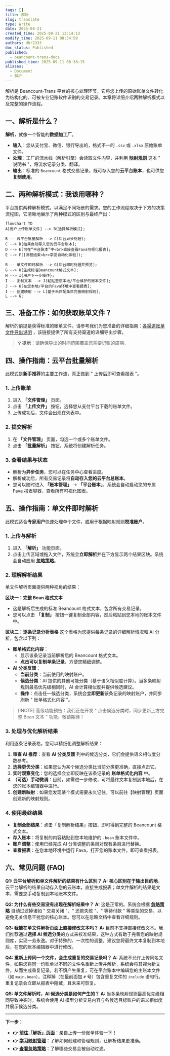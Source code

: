 ```yaml
---
tags: []
title: 解析
slug: translate
type: Write
date: 2025-08-21
created_time: 2025-08-21 13:14:13
modify_time: 2025-09-11 08:34:50
authors: dhr2333
doc_status: Published
published:
  - beancount-trans-docs
published_time: 2025-09-11 08:38:15
aliases:
  - Document
  - 解析
---
```

解析是 Beancount-Trans 平台的核心处理环节，它将您上传的原始账单文件转化为结构化的、可被专业记账软件识别的交易记录。本章将详细介绍两种解析模式以及完整的操作流程。

## 一、解析是什么？

**解析**，就像一个智能的**数据加工厂**。

- **输入**：您从支付宝、微信、银行导出的，格式不一的 `.csv` 或 `.xlsx` 原始账单文件。
- **处理**：工厂的流水线（解析引擎）会读取文件内容，并利用 **[映射规则](https://trans.dhr2333.cn/docs/%E7%94%A8%E6%88%B7%E6%8C%87%E5%8D%97/mapping)** 这本 " 说明书 "，将流水记录分类、翻译。
- **输出**：标准的 `Beancount` 格式交易记录，既可存入您的**云平台账本**，也可供您**复制使用**。

## 二、两种解析模式：我该用哪种？

平台提供两种解析模式，以满足不同场景的需求。您的工作流程取决于下方的决策流程图，它清晰地展示了两种模式的区别与最终产出：

```mermaid
flowchart TD
A[用户上传账单文件] --> B{选择解析模式};

B -- 云平台批量解析 --> C[后台异步处理];
C --> D[结果自动存入您的云平台账本];
D --> E[可在“平台账本”中<br>直接查看Fava可视化报表];
E --> F([流程结束<br>享受自动化体验]);

B -- 单文件即时解析 --> G[后台即时处理并预览];
G --> H[生成标准Beancount格式文本];
H --> I{用户下一步操作};
I -- 复制文本 --> J[粘贴至您本地/平台维护的账本文件];
J --> K[在您本地/平台的Fava环境中查看报表];
I -- 创建映射 --> L[基于未匹配条目完善映射规则];
L --> G;
```

## 三、准备工作：如何获取账单文件？

解析的前提是获得标准的账单文件。请参考我们为您准备的详细指南：[各渠道账单文件导出说明](https://trans.dhr2333.cn/docs/blog/2024/08/22/%E8%B4%A6%E5%8D%95%E5%AF%BC%E5%87%BA%E5%8F%8A%E6%9F%A5%E7%9C%8B%E6%96%B9%E6%B3%95) ，该链接提供了所有支持渠道的详细导出步骤。

> **💡 提示**：请确保导出的时间范围覆盖您需要记账的周期。

## 四、操作指南：云平台批量解析

此模式是**新手推荐**的主要工作流，真正做到 " 上传后即可查看报表 "。

### 1. 上传账单

1. 进入 **「文件管理」** 页面。
2. 点击 **「上传文件」** 按钮，选择您从支付平台下载的账单文件。
3. 上传成功后，文件会出现在列表中。

### 2. 提交解析

1. 在 **「文件管理」** 页面，勾选一个或多个账单文件。
2. 点击 **「批量解析」** 按钮，系统将创建解析任务。

### 3. 查看结果与状态

- 解析为**异步任务**，您可以在任务中心查看进度。
- 解析成功后，所有交易记录将**自动存入您的云平台总账本**。
- 您可以随时进入 **「账本管理」** -> **「平台账本」**，系统会自动启动您的专属 Fava 报表容器，查看所有可视化图表。

## 五、操作指南：单文件即时解析

此模式适合**专家用户**快速处理单个文件，或用于根据映射规则**校准账户**。

### 1. 上传与解析

1. 进入 **「解析」** 功能页面。
2. 点击上传区域或拖入文件，系统会**立即解析**并在下方显示两个结果区块。系统会自动应用 **[忽略策略](https://trans.dhr2333.cn/docs/%E7%94%A8%E6%88%B7%E6%8C%87%E5%8D%97/ignore)**。

### 2. 理解解析结果

单文件解析页面提供两种视角的结果：

**区块一：完整 Bean 格式文本**

- 这是解析后生成的标准 Beancount 格式文本，包含所有交易记录。
- 您可以点击 **「复制」** 按钮一键复制全部内容，然后粘贴到您本地的账本文件中。

**区块二：逐条记录分析表格**
这个表格为您提供每条记录的详细解析情况和 AI 分析，包含以下列：

- **账单格式化内容**：
  - 显示该条记录当前解析后的 Beancount 格式文本。
  - **点击可以复制单条记录**，方便您精细调整。
- **AI 分类反馈**：
  - **当前分类**：当前使用的映射账户。
  - **候选分类**：AI 提供的其他可能分类（基于语义相似度计算）。当多条映射规则最高优先级相同时，AI 会计算相似度并提供候选建议。
  - **操作**：点击任一候选分类，系统会**立即更新**该条记录的映射账户，并同步刷新 " 账单格式化内容 "。

> [!NOTE] 高级功能预告：我们正在开发 " 点击候选分类时，同步更新上方完整 Bean 文本 " 功能，敬请期待！

### 3. 处理与优化解析结果

利用逐条记录表格，您可以精细化调整解析结果：

1. **审查 AI 推荐**：查看 **AI 分类反馈** 列中的候选分类，它们会提供语义相似度分数参考。
2. **选择更优分类**：如果您认为某个候选分类比当前分类更准确，直接点击它。
3. **实时观察变化**：您的选择会立即反映在该条记录的 **账单格式化内容** 中。
4. **（可选）手动微调**：目前，如需进一步修改，可将最终文本复制到本地后，在您的账本编辑器中进行。
5. **创建新映射**：如果您发现某个模式需要永久记住，可以前往【映射管理】页面创建新的映射规则。

### 4. 使用最终结果

- **复制全部结果**：点击「复制解析结果」按钮，即可得到完整的 Beancount 格式文本。
- **存入账本**：将复制的内容粘贴到您本地维护的 `.bean` 账本文件中。
- **账户调整**：使用已经完成 AI 分类调整的条目对现有条目进行替换。
- **查看报表**：在您本地环境中运行 Fava，打开您的账本文件，即可查看报表。

## 六、常见问题 (FAQ)

**Q1: 云平台解析和单文件解析的结果有什么区别？**
**A:** **核心区别在于输出目的地**。云平台解析的结果自动存入您的云账本，直接生成报表；单文件解析的结果是文本，需要您手动复制到本地账本文件。

**Q2: 为什么有些交易没有出现在解析结果中？**
**A:** 这是正常的。系统会根据 **[忽略策略](https://trans.dhr2333.cn/docs/%E7%94%A8%E6%88%B7%E6%8C%87%E5%8D%97/ignore)** 自动过滤掉诸如 " 交易关闭 "、" 还款失败 "、" 等待付款 " 等类型的交易，以避免无关信息干扰您的核心账本。您可以在忽略文档中查看详细规则。

**Q3: 我能在单文件解析页面上直接修改文本吗？**
**A:** 目前不支持直接修改文本。我们推荐通过**选择 AI 候选分类**的方式来校准结果，这种方式有助于完善您的映射规则库，实现一劳永逸。对于特殊的、一次性的调整，建议您将最终文本复制到本地后，在您的账本编辑器中进行修改。

**Q4: 重新上传同一个文件，会生成重复的交易记录吗？**
**A:** 系统不允许上传同名文件，如果您将同一份账单以不同的文件名重新上传并解析，系统会将其视为新文件，从而生成重复记录。若不慎产生重复，可在平台账本中编辑您的主账本文件（如 `main.bean`），注释掉（在最前面加 `#` 号）包含重复文件的 `include` 语句行。重复记录会立即从报表中隐藏，且未来可恢复。

**Q5: 单文件解析时，AI 候选分类是如何产生的？**
**A:** 当多条映射规则最高优先级相同导致冲突时，系统会使用 AI 模型分析交易内容与各候选目标账户的语义相似度并展示候选分类。

---

**下一步：**

- **👉 [前往「解析」页面](https://trans.dhr2333.cn/trans)**：亲自上传一份账单体验一下！
- **👉 [学习映射管理](https://trans.dhr2333.cn/docs/%E7%94%A8%E6%88%B7%E6%8C%87%E5%8D%97/mapping)**：了解如何创建和管理规则，让解析结果更准确。
- **👉 [查看忽略策略](https://trans.dhr2333.cn/docs/%E7%94%A8%E6%88%B7%E6%8C%87%E5%8D%97/ignore)**：了解哪些交易会被自动过滤。
